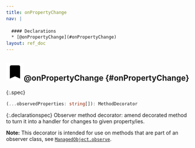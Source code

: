 ```yaml
---
title: onPropertyChange
nav: |

  #### Declarations
  * [@onPropertyChange](#onPropertyChange)
layout: ref_doc
---
```


## ![](/assets/icons/spec-decorator.svg)@onPropertyChange {#onPropertyChange}
{:.spec}

```typescript
(...observedProperties: string[]): MethodDecorator
```
{:.declarationspec}
Observer method decorator: amend decorated method to turn it into a handler for changes to given property/ies.

**Note:** This decorator is intended for use on methods that are part of an observer class, see [`ManagedObject.observe`](./ManagedObject#ManagedObject:observe).

